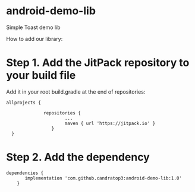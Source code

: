 # android-demo-lib
Simple Toast demo lib

How to add our library:

# Step 1. Add the JitPack repository to your build file

Add it in your root build.gradle at the end of repositories:
>
>
    allprojects {

                  repositories {
                          ...
                          maven { url 'https://jitpack.io' }
		             }
	  }




# Step 2. Add the dependency

>
>
    dependencies {
           implementation 'com.github.candratop3:android-demo-lib:1.0'
        }
